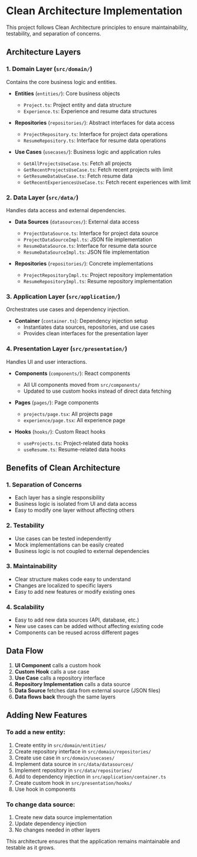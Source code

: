 # Clean Architecture Implementation

This project follows Clean Architecture principles to ensure maintainability, testability, and separation of concerns.

## Architecture Layers

### 1. Domain Layer (`src/domain/`)
Contains the core business logic and entities.

- **Entities** (`entities/`): Core business objects
  - `Project.ts`: Project entity and data structure
  - `Experience.ts`: Experience and resume data structures

- **Repositories** (`repositories/`): Abstract interfaces for data access
  - `ProjectRepository.ts`: Interface for project data operations
  - `ResumeRepository.ts`: Interface for resume data operations

- **Use Cases** (`usecases/`): Business logic and application rules
  - `GetAllProjectsUseCase.ts`: Fetch all projects
  - `GetRecentProjectsUseCase.ts`: Fetch recent projects with limit
  - `GetResumeDataUseCase.ts`: Fetch resume data
  - `GetRecentExperiencesUseCase.ts`: Fetch recent experiences with limit

### 2. Data Layer (`src/data/`)
Handles data access and external dependencies.

- **Data Sources** (`datasources/`): External data access
  - `ProjectDataSource.ts`: Interface for project data source
  - `ProjectDataSourceImpl.ts`: JSON file implementation
  - `ResumeDataSource.ts`: Interface for resume data source
  - `ResumeDataSourceImpl.ts`: JSON file implementation

- **Repositories** (`repositories/`): Concrete implementations
  - `ProjectRepositoryImpl.ts`: Project repository implementation
  - `ResumeRepositoryImpl.ts`: Resume repository implementation

### 3. Application Layer (`src/application/`)
Orchestrates use cases and dependency injection.

- **Container** (`container.ts`): Dependency injection setup
  - Instantiates data sources, repositories, and use cases
  - Provides clean interfaces for the presentation layer

### 4. Presentation Layer (`src/presentation/`)
Handles UI and user interactions.

- **Components** (`components/`): React components
  - All UI components moved from `src/components/`
  - Updated to use custom hooks instead of direct data fetching

- **Pages** (`pages/`): Page components
  - `projects/page.tsx`: All projects page
  - `experience/page.tsx`: All experience page

- **Hooks** (`hooks/`): Custom React hooks
  - `useProjects.ts`: Project-related data hooks
  - `useResume.ts`: Resume-related data hooks

## Benefits of Clean Architecture

### 1. **Separation of Concerns**
- Each layer has a single responsibility
- Business logic is isolated from UI and data access
- Easy to modify one layer without affecting others

### 2. **Testability**
- Use cases can be tested independently
- Mock implementations can be easily created
- Business logic is not coupled to external dependencies

### 3. **Maintainability**
- Clear structure makes code easy to understand
- Changes are localized to specific layers
- Easy to add new features or modify existing ones

### 4. **Scalability**
- Easy to add new data sources (API, database, etc.)
- New use cases can be added without affecting existing code
- Components can be reused across different pages

## Data Flow

1. **UI Component** calls a custom hook
2. **Custom Hook** calls a use case
3. **Use Case** calls a repository interface
4. **Repository Implementation** calls a data source
5. **Data Source** fetches data from external source (JSON files)
6. **Data flows back** through the same layers

## Adding New Features

### To add a new entity:
1. Create entity in `src/domain/entities/`
2. Create repository interface in `src/domain/repositories/`
3. Create use case in `src/domain/usecases/`
4. Implement data source in `src/data/datasources/`
5. Implement repository in `src/data/repositories/`
6. Add to dependency injection in `src/application/container.ts`
7. Create custom hook in `src/presentation/hooks/`
8. Use hook in components

### To change data source:
1. Create new data source implementation
2. Update dependency injection
3. No changes needed in other layers

This architecture ensures that the application remains maintainable and testable as it grows.
